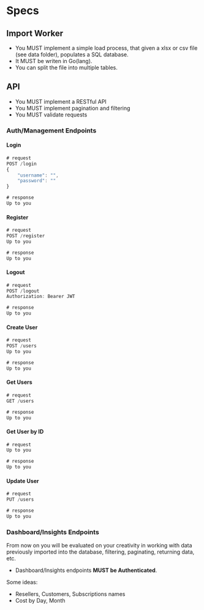 # Specs

## Import Worker

- You MUST implement a simple load process, that given a xlsx or csv file (see data folder), populates a SQL database.
- It MUST be writen in Go(lang).
- You can split the file into multiple tables.

## API

- You MUST implement a RESTful API
- You MUST implement pagination and filtering
- You MUST validate requests

### Auth/Management Endpoints

#### Login
```js
# request
POST /login
{
    "username": "",
    "password": ""
}

# response
Up to you
```

#### Register
```js
# request
POST /register
Up to you

# response
Up to you
```

#### Logout
```js
# request
POST /logout
Authorization: Bearer JWT

# response
Up to you
```

#### Create User
```js
# request
POST /users
Up to you

# response
Up to you
```

#### Get Users
```js
# request
GET /users

# response
Up to you
```

#### Get User by ID
```js
# request
Up to you

# response
Up to you
```

#### Update User
```js
# request
PUT /users

# response
Up to you
```

### Dashboard/Insights Endpoints

From now on you will be evaluated on your creativity in working with data previously imported into the database, filtering, paginating, returning data, etc.

- Dashboard/Insights endpoints **MUST be Authenticated**.

Some ideas:

- Resellers, Customers, Subscriptions names
- Cost by Day, Month